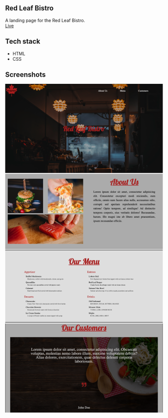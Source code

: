 ## Red Leaf Bistro
A landing page for the Red Leaf Bistro.
<br /> [Live](https://redleafbistro.herokuapp.com)

## Tech stack
* HTML
* CSS




## Screenshots
![Image of App](public/images/Screenshot_1.png)
![Another Image of App](public/images/Screenshot_2.png)
![Another Image of App](public/images/Screenshot_3.png)
![Another Image of App](public/images/Screenshot_4.png)
